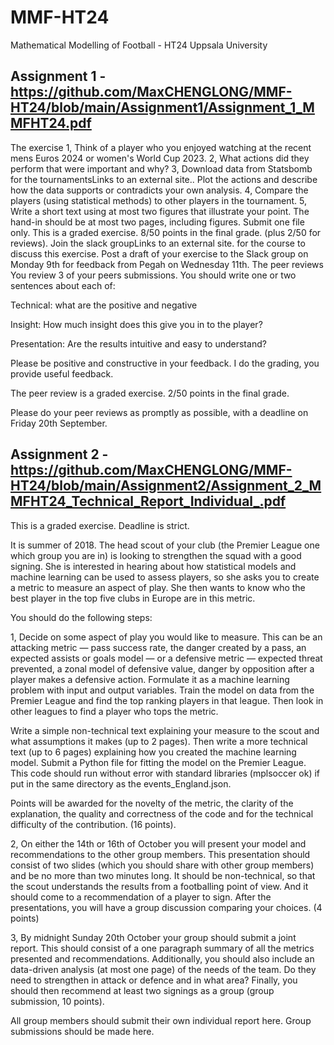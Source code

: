# MMF-HT24
Mathematical Modelling of Football - HT24 Uppsala University
## Assignment 1 - https://github.com/MaxCHENGLONG/MMF-HT24/blob/main/Assignment1/Assignment_1_MMFHT24.pdf
The exercise
1, Think of a player who you enjoyed watching at the recent mens Euros 2024 or women's World Cup 2023.
2, What actions did they perform that were important and why?
3, Download data from Statsbomb for the tournamentsLinks to an external site.. Plot the actions and describe how the data supports or contradicts your own analysis.
4, Compare the players (using statistical methods) to other players in the tournament.
5, Write a short text using at most two figures that illustrate your point.
The hand-in should be at most two pages, including figures. Submit one file only.
This is a graded exercise. 8/50 points in the final grade. (plus 2/50 for reviews).
Join the slack groupLinks to an external site. for the course to discuss this exercise.
Post a draft of your exercise to the Slack group on Monday 9th for feedback from Pegah on Wednesday 11th.
The peer reviews
You review 3 of your peers submissions. You should write one or two sentences about each of:

Technical: what are the positive and negative 

Insight: How much insight does this give you in to the player?

Presentation: Are the results intuitive and easy to understand?

Please be positive and constructive in your feedback. I do the grading, you provide useful feedback.

The peer review is a graded exercise. 2/50 points in the final grade.

Please do your peer reviews as promptly as possible, with a deadline on Friday 20th September.

## Assignment 2 - https://github.com/MaxCHENGLONG/MMF-HT24/blob/main/Assignment2/Assignment_2_MMFHT24_Technical_Report_Individual_.pdf
This is a graded exercise. Deadline is strict.

It is summer of 2018. The head scout of your club (the Premier League one which group you are in) is looking to strengthen the squad with a good signing. She is interested in hearing about how statistical models and machine learning can be used to assess players, so she asks you to create a metric to measure an aspect of play. She then wants to know who the best player in the top five clubs in Europe are in this metric.

You should do the following steps:

1, Decide on some aspect of play you would like to measure. This can be an attacking metric — pass success rate, the danger created by a pass, an expected assists or goals model — or a defensive metric — expected threat prevented, a zonal model of defensive value, danger by opposition after a player makes a defensive action. Formulate it as a machine learning problem with input and output variables. Train the model on data from the Premier League and find the top ranking players in that league. Then look in other leagues to find a player who tops the metric.

Write a simple non-technical text explaining your measure to the scout and what assumptions it makes (up to 2 pages).  Then write a more technical text (up to 6 pages) explaining how you created the machine learning model. Submit a Python file for fitting the model on the Premier League. This code should run without error with standard libraries (mplsoccer ok) if put in the same directory as the events_England.json.

Points will be awarded for the novelty of the metric, the clarity of the explanation, the quality and correctness of the code and for the technical difficulty of the contribution. (16 points). 

2, On either the 14th or 16th of October you will present your model and recommendations to the other group members. This presentation should consist of two slides (which you should share with other group members) and be no more than two minutes long. It should be non-technical, so that the scout understands the results from a footballing point of view. And it should come to a recommendation of a player to sign. After the presentations, you will have a group discussion comparing your choices. (4 points)

3, By midnight Sunday 20th October your group should submit a joint report. This should consist of a one paragraph summary of all the metrics presented and recommendations. Additionally, you should also include an data-driven analysis (at most one page) of the needs of the team. Do they need to strengthen in attack or defence and in what area? Finally, you should then recommend at least two signings as a group (group submission, 10 points). 

All group members should submit their own individual report here. Group submissions should be made here.
